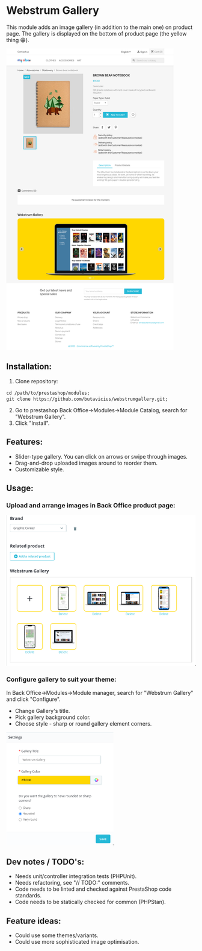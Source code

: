 # Webstrum Gallery

This module adds an image gallery (in addition to the main one) on product page. The gallery is displayed on the bottom of product page (the yellow thing :grin:).

<img src="screenshots/frontend.png" height="800px" />

## Installation:
1) Clone repository:
```
cd /path/to/prestashop/modules;
git clone https://github.com/butavicius/webstrumgallery.git;
```
2) Go to prestashop Back Office->Modules->Module Catalog, search for "Webstrum Gallery". 
3) Click "Install".


## Features:
* Slider-type gallery. You can click on arrows or swipe through images.
* Drag-and-drop uploaded images around to reorder them.
* Customizable style.

## Usage:

### Upload and arrange images in Back Office product page:

<img src="screenshots/backend.png" height="400px" />

### Configure gallery to suit your theme:
In Back Office->Modules->Module manager, search for "Webstrum Gallery" and click "Configure".
* Change Gallery's title. 
* Pick gallery background color.
* Choose style - sharp or round gallery element corners. 

<img src="screenshots/configuration.png" height="300px" />

## Dev notes / TODO's:
* Needs unit/controller integration tests (PHPUnit).
* Needs refactoring, see "// TODO:" comments.
* Code needs to be linted and checked against PrestaShop code standards.
* Code needs to be statically checked for common (PHPStan).

## Feature ideas:
* Could use some themes/variants.
* Could use more sophisticated image optimisation.
